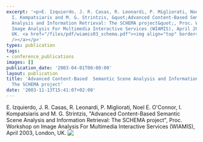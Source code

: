```yaml
---
excerpt: '<p>E. Izquierdo, J. R. Casas, R. Leonardi, P. Migliorati, Noel E. O&#39;Connor,
  I. Kompatsiaris and M. G. Strintzis, &quot;Advanced Content-Based Semantic Scene
  Analysis and Information Retrieval: The SCHEMA project&quot;, Proc. Workshop on
  Image Analysis For Multimedia Interactive Services (WIAMIS), April 2003, London,
  UK. <a href="/files/pdf/wiamis03_schema.pdf"><img align="top" border="0" src="/files/pdf/pdf.png"
  /></a></p>'
types: publication
tags:
- conference_publications
images: []
publication_date: '2003-04-01T00:00:00'
layout: publication
title: 'Advanced Content-Based  Semantic Scene Analysis and Information Retrieval:
  The SCHEMA project'
date: '2003-11-13T15:41:07+02:00'
---
```

<p>E. Izquierdo, J. R. Casas, R. Leonardi, P. Migliorati, Noel E. O&#39;Connor, I. Kompatsiaris and M. G. Strintzis, &quot;Advanced Content-Based Semantic Scene Analysis and Information Retrieval: The SCHEMA project&quot;, Proc. Workshop on Image Analysis For Multimedia Interactive Services (WIAMIS), April 2003, London, UK. <a href="/files/pdf/wiamis03_schema.pdf"><img align="top" border="0" src="/files/pdf/pdf.png" /></a></p>
